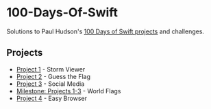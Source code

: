 # 100-Days-Of-Swift
Solutions to Paul Hudson's [100 Days of Swift projects](https://www.hackingwithswift.com/100) and challenges.

Projects                                                                                                                                                          
---   
- [Project 1](Project1) - Storm Viewer
- [Project 2](Project2) - Guess the Flag
- [Project 3](Project3) - Social Media
- [Milestone: Projects 1-3](WorldFlags) - World Flags
- [Project 4](Project4) - Easy Browser
